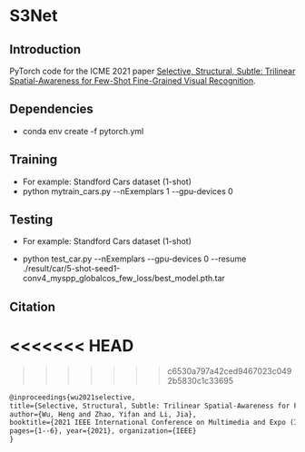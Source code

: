 # S3Net

## Introduction

PyTorch code for the ICME 2021 paper [Selective, Structural, Subtle: Trilinear Spatial-Awareness for Few-Shot Fine-Grained Visual Recognition](http://cvteam.net/papers/2021_ICME_Selective,%20Structural,%20Subtle%20Trilinear%20Spatial-Awareness%20for%20Few-Shot%20Fine-Grained%20Visual%20Recognition.pdf).


## Dependencies

- conda env create -f pytorch.yml

## Training

- For example: Standford Cars dataset (1-shot)
- python mytrain_cars.py --nExemplars 1 --gpu-devices 0

## Testing

- For example: Standford Cars dataset (1-shot)

- python test_car.py --nExemplars --gpu-devices 0 --resume ./result/car/5-shot-seed1-conv4_myspp_globalcos_few_loss/best_model.pth.tar


## Citation


<<<<<<< HEAD
=======


>>>>>>> c6530a797a42ced9467023c0492b5830c1c33695
```html
@inproceedings{wu2021selective, 
title={Selective, Structural, Subtle: Trilinear Spatial-Awareness for Few-Shot Fine-Grained Visual Recognition}, 
author={Wu, Heng and Zhao, Yifan and Li, Jia}, 
booktitle={2021 IEEE International Conference on Multimedia and Expo (ICME)},
pages={1--6}, year={2021}, organization={IEEE} 
}
```


